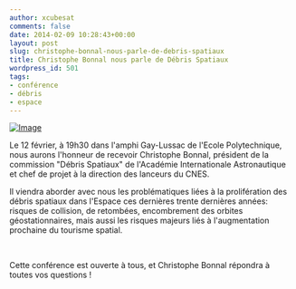 ```yaml
---
author: xcubesat
comments: false
date: 2014-02-09 10:28:43+00:00
layout: post
slug: christophe-bonnal-nous-parle-de-debris-spatiaux
title: Christophe Bonnal nous parle de Débris Spatiaux
wordpress_id: 501
tags:
- conférence
- débris
- espace
---
```


[![Image](http://xspacecenter.files.wordpress.com/2014/02/dc3a9bris.jpeg?w=253)](http://xspacecenter.files.wordpress.com/2014/02/dc3a9bris.jpeg) 

Le 12 février, à 19h30 dans l'amphi Gay-Lussac de l'Ecole Polytechnique, nous aurons l'honneur de recevoir Christophe Bonnal, président de la commission "Débris Spatiaux" de l'Académie Internationale Astronautique et chef de projet à la direction des lanceurs du CNES.

Il viendra aborder avec nous les problématiques liées à la prolifération des débris spatiaux dans l'Espace ces dernières trente dernières années: risques de collision, de retombées, encombrement des orbites géostationnaires, mais aussi les risques majeurs liés à l'augmentation prochaine du tourisme spatial.

 

Cette conférence est ouverte à tous, et Christophe Bonnal répondra à toutes vos questions ! 

 
